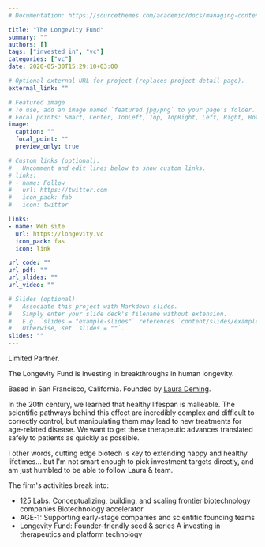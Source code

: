 ```yaml
---
# Documentation: https://sourcethemes.com/academic/docs/managing-content/

title: "The Longevity Fund"
summary: ""
authors: []
tags: ["invested in", "vc"]
categories: ["vc"]
date: 2020-05-30T15:29:10+03:00

# Optional external URL for project (replaces project detail page).
external_link: ""

# Featured image
# To use, add an image named `featured.jpg/png` to your page's folder.
# Focal points: Smart, Center, TopLeft, Top, TopRight, Left, Right, BottomLeft, Bottom, BottomRight.
image:
  caption: ""
  focal_point: ""
  preview_only: true

# Custom links (optional).
#   Uncomment and edit lines below to show custom links.
# links:
# - name: Follow
#   url: https://twitter.com
#   icon_pack: fab
#   icon: twitter

links:
- name: Web site
  url: https://longevity.vc
  icon_pack: fas
  icon: link

url_code: ""
url_pdf: ""
url_slides: ""
url_video: ""

# Slides (optional).
#   Associate this project with Markdown slides.
#   Simply enter your slide deck's filename without extension.
#   E.g. `slides = "example-slides"` references `content/slides/example-slides.md`.
#   Otherwise, set `slides = ""`.
slides: ""
---
```

Limited Partner.

The Longevity Fund is investing in breakthroughs in human longevity.

Based in San Francisco, California. Founded by [Laura Deming](https://en.wikipedia.org/wiki/Laura_Deming).

In the 20th century, we learned that healthy lifespan is malleable. The scientific pathways behind this effect are incredibly complex and difficult to correctly control, but manipulating them may lead to new treatments for age-related disease. We want to get these therapeutic advances translated safely to patients as quickly as possible. 

I other words, cutting edge biotech is key to extending happy and healthy lifetimes... but I'm not smart enough to pick investment targets directly, and am just humbled to be able to follow Laura & team.

The firm's activities break into:
* 125 Labs: Conceptualizing, building, and scaling frontier biotechnology companies 
Biotechnology accelerator
* AGE-1: Supporting early-stage companies and scientific founding teams
* Longevity Fund: Founder-friendly seed & series A investing in therapeutics and platform technology
